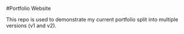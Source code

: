 #Portfolio Website

This repo is used to demonstrate my current portfolio split into multiple versions (v1 and v2).